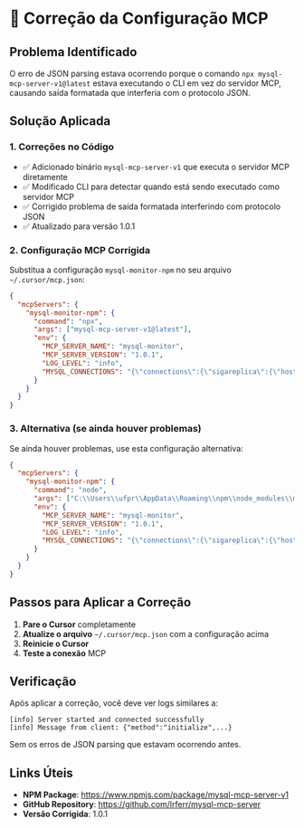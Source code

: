 # 🔧 Correção da Configuração MCP

## Problema Identificado
O erro de JSON parsing estava ocorrendo porque o comando `npx mysql-mcp-server-v1@latest` estava executando o CLI em vez do servidor MCP, causando saída formatada que interferia com o protocolo JSON.

## Solução Aplicada

### 1. Correções no Código
- ✅ Adicionado binário `mysql-mcp-server-v1` que executa o servidor MCP diretamente
- ✅ Modificado CLI para detectar quando está sendo executado como servidor MCP
- ✅ Corrigido problema de saída formatada interferindo com protocolo JSON
- ✅ Atualizado para versão 1.0.1

### 2. Configuração MCP Corrigida

Substitua a configuração `mysql-monitor-npm` no seu arquivo `~/.cursor/mcp.json`:

```json
{
  "mcpServers": {
    "mysql-monitor-npm": {
      "command": "npx",
      "args": ["mysql-mcp-server-v1@latest"],
      "env": {
        "MCP_SERVER_NAME": "mysql-monitor",
        "MCP_SERVER_VERSION": "1.0.1",
        "LOG_LEVEL": "info",
        "MYSQL_CONNECTIONS": "{\"connections\":{\"sigareplica\":{\"host\":\"10.200.110.10\",\"port\":3306,\"user\":\"sigareplica\",\"password\":\"SMJHmFhJgAf4q81EoDPb\",\"database\":\"mysql\"}},\"defaultConnection\":\"sigareplica\"}"
      }
    }
  }
}
```

### 3. Alternativa (se ainda houver problemas)

Se ainda houver problemas, use esta configuração alternativa:

```json
{
  "mcpServers": {
    "mysql-monitor-npm": {
      "command": "node",
      "args": ["C:\\Users\\ufpr\\AppData\\Roaming\\npm\\node_modules\\mysql-mcp-server-v1\\src\\index.js"],
      "env": {
        "MCP_SERVER_NAME": "mysql-monitor",
        "MCP_SERVER_VERSION": "1.0.1",
        "LOG_LEVEL": "info",
        "MYSQL_CONNECTIONS": "{\"connections\":{\"sigareplica\":{\"host\":\"10.200.110.10\",\"port\":3306,\"user\":\"sigareplica\",\"password\":\"SMJHmFhJgAf4q81EoDPb\",\"database\":\"mysql\"}},\"defaultConnection\":\"sigareplica\"}"
      }
    }
  }
}
```

## Passos para Aplicar a Correção

1. **Pare o Cursor** completamente
2. **Atualize o arquivo** `~/.cursor/mcp.json` com a configuração acima
3. **Reinicie o Cursor**
4. **Teste a conexão** MCP

## Verificação

Após aplicar a correção, você deve ver logs similares a:
```
[info] Server started and connected successfully
[info] Message from client: {"method":"initialize",...}
```

Sem os erros de JSON parsing que estavam ocorrendo antes.

## Links Úteis

- **NPM Package**: https://www.npmjs.com/package/mysql-mcp-server-v1
- **GitHub Repository**: https://github.com/lrferr/mysql-mcp-server
- **Versão Corrigida**: 1.0.1
